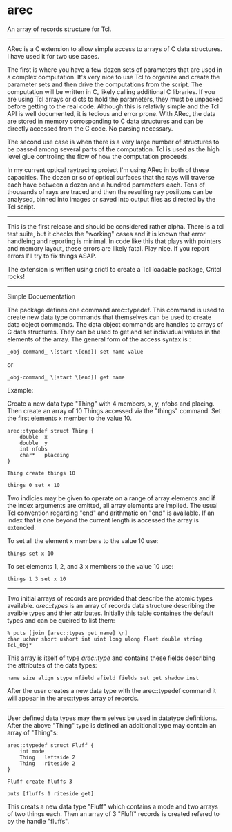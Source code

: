 arec
====

An array of records structure for Tcl.

-----

ARec is a C extension to allow simple access to arrays of C data structures.  I
have used it for two use cases.

The first is where you have a few dozen sets of parameters that are used in a
complex computation.  It's very nice to use Tcl to organize and create the
parameter sets and then drive the computations from the script.  The
computation will be written in C, likely calling additional C libraries.  If
you are using Tcl arrays or dicts to hold the parameters, they must be unpacked
before getting to the real code.  Although this is relativly simple and the Tcl
API is well documented, it is tedious and error prone.  With ARec, the data are
stored in memory corrosponding to C data structures and can be directly
accessed from the C code.  No parsing necessary.

The second use case is when there is a very large number of structures to be
passed among several parts of the computation.  Tcl is used as the high level
glue controling the flow of how the computation proceeds.

In my current optical raytracing project I'm using ARec in both of these
capacities.  The dozen or so of optical surfaces that the rays will traverse
each have between a dozen and a hundred parameters each.  Tens of thousands of
rays are traced and then the resulting ray posiitons can be analysed, binned
into images or saved into output files as directed by the Tcl script.

-----

This is the first release and should be considered rather alpha.  There is a
tcl test suite, but it checks the "working" cases and it is known that error
handleing and reporting is minimal.  In code like this that plays with pointers
and memory layout, these errors are likely fatal.  Play nice.  If you report
errors I'll try to fix things ASAP.

The extension is written using crictl to create a Tcl loadable package, Critcl
rocks!

-----

Simple Docuementation

The package defines one command arec::typedef.  This command is used to create
new data type commands that themselves can  be used to create data object
commands.  The data object commands are handles to arrays of C data structures.
They can be used to get and set indivudual values in the elements of the array.
The general form of the access syntax is :

    _obj-command_ \[start \[end]] set name value

or 

    _obj-command_ \[start \[end]] get name

Example:

Create a new data type "Thing" with 4 members, x, y, nfobs and placing.  Then
create an array of 10 Things accessed via the "things" command.  Set the first
elements x member to the value 10.

    arec::typedef struct Thing {
        double	x
        double	y
        int	nfobs
        char*	placeing
    }

    Thing create things 10

    things 0 set x 10

Two indicies may be given to operate on a range of array elements and if the
index arguments are omitted, all array elements are implied.  The usual Tcl
convention regarding "end" and arithmatic on "end" is available.  If an index
that is one beyond the current length is accessed the array is extended.

To set all the element x members to the value 10 use:

    things set x 10

To set elements 1, 2, and 3 x members to the value 10 use:

    things 1 3 set x 10

--------

Two initial arrays of records are provided that describe the atomic types
available.  _arec::types_ is an array of records  data structure describing the
avaible types and thier attributes.  Initially this table containes the default
types and can be queired to list them:

	% puts [join [arec::types get name] \n]
	char uchar short ushort int uint long ulong float double string Tcl_Obj*

This array is itself of type _arec::type_ and contains these fields describing
the attributes of the data types:

	name size align stype nfield afield fields set get shadow inst

After the user creates a new data type with the arec::typedef command it will
appear in the arec::types array of records.

-------

User defined data types may them selves be used in datatype definitions.  After
the above "Thing" type is defined an additional type may contain an array of
"Thing"s:

    arec::typedef struct Fluff {
        int	mode
        Thing	leftside 2
        Thing	riteside 2
    }

    Fluff create fluffs 3

    puts [fluffs 1 riteside get]

This creats a new data type "Fluff" which contains a mode and two arrays of two
things each.  Then an array of 3 "Fluff" records is created refered to by the
handle "fluffs". 

	









